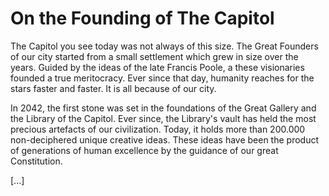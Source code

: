 # On the Founding of The Capitol

The Capitol you see today was not always of this size. The Great Founders of our city started from a small settlement which grew in size over the years. Guided by the ideas of the late Francis Poole, a these visionaries founded a true meritocracy. Ever since that day, humanity reaches for the stars faster and faster. It is all because of our city.

In 2042, the first stone was set in the foundations of the Great Gallery and the Library of the Capitol. Ever since, the Library's vault has held the most precious artefacts of our civilization. Today, it holds more than 200.000 non-deciphered unique creative ideas. These ideas have been the product of generations of human excellence by the guidance of our great Constitution.

 [...]
